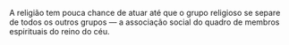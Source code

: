 ﻿A religião tem pouca chance de atuar até que o grupo religioso se separe de todos os outros grupos — a associação social do quadro de membros espirituais do reino do céu.